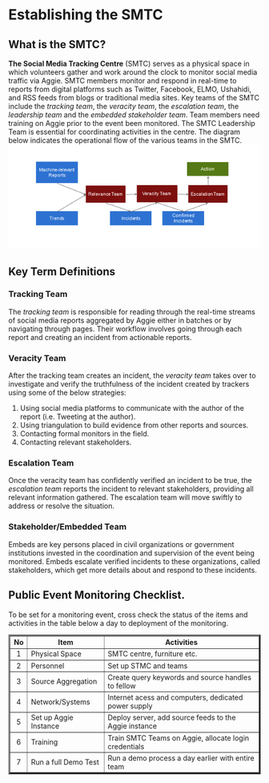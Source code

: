 # Establishing the SMTC

## What is the SMTC?
**The Social Media Tracking Centre** (SMTC) serves as a physical space in which volunteers gather and work around the clock to monitor social media traffic via Aggie. SMTC members monitor and respond in real-time to reports from digital platforms such as Twitter, Facebook, ELMO, Ushahidi, and RSS feeds from blogs or traditional media sites. Key teams of the SMTC include the *tracking team*, the *veracity team*, the *escalation team*, the *leadership team* and the *embedded stakeholder team*. Team members need training on Aggie prior to the event been monitored. The SMTC Leadership Team is essential for coordinating activities in the centre. The diagram below indicates the operational flow of the various teams in the SMTC. ![SMTC Work Flow](smtc1.png)

## Key Term Definitions

### Tracking Team
The *tracking team* is responsible for reading through the real-time streams of social media reports aggregated by Aggie either in batches or by navigating through pages. Their workflow involves going through each report and creating an incident from actionable reports.

### Veracity Team
After the tracking team creates an incident, the *veracity team* takes over to investigate and verify the truthfulness of the incident created by trackers using some of the below strategies:
1.	Using social media platforms to communicate with the author of the report  (i.e. Tweeting at the author).
2.	Using triangulation to build evidence from other reports and sources.
3.	Contacting formal monitors in the field.
4.	Contacting relevant stakeholders.

### Escalation Team
Once the veracity team has confidently verified an incident to be true, the *escalation team* reports the incident to relevant stakeholders, providing all relevant information gathered.  The escalation team will move swiftly to address or resolve the situation.

### Stakeholder/Embedded Team
Embeds are key persons placed in civil organizations or government institutions invested in the coordination and supervision of the event being monitored. Embeds escalate verified incidents to these organizations, called stakeholders, which get more details about and respond to these incidents.

## Public Event Monitoring Checklist.
To be set for a monitoring event, cross check the status of the items and activities in the table below a day to deployment of the monitoring.

<table border="3" width="100%" cellpadding="4" cellspacing="4">

  <tr>
    <th>No</th>
    <th>Item</th>
    <th>Activities</th>

  </tr>
  <tr>
    <td style="text-align:center">1</td>
   <td>Physical Space</td>
    <td>SMTC centre, furniture etc.</td>
  </tr>

  <tr>
    <td style="text-align:center">2</td>
    <td>Personnel</td>
    <td>Set up STMC and teams</td>
  </tr>

  <tr>
    <td style="text-align:center">3</td>
    <td>Source Aggregation</td>
    <td>Create query keywords and source handles to fellow</td>
  </tr>

  <tr>
    <td style="text-align:center">4</td>
    <td>Network/Systems</td>
    <td>Internet acess and computers, dedicated power supply</td>
  </tr>

  <tr>
    <td style="text-align:center">5</td>
    <td>Set up Aggie Instance</td>
    <td>Deploy server, add source feeds to the Aggie instance</td>
  </tr>

  <tr>
    <td style="text-align:center">6</td>
    <td>Training</td>
    <td>Train SMTC Teams on Aggie, allocate login credentials</td>
  </tr>

  <tr>
    <td style="text-align:center">7</td>
    <td>Run a full Demo Test</td>
    <td>Run a demo process a day earlier with entire team</td>
  </tr>

</table>
